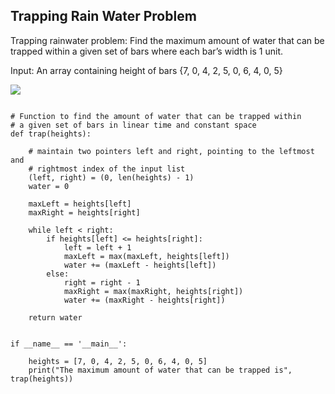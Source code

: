 ## Trapping Rain Water Problem
Trapping rainwater problem: Find the maximum amount of water that can be trapped within a given set of bars where each bar’s width is 1 unit.

Input: An array containing height of bars {7, 0, 4, 2, 5, 0, 6, 4, 0, 5}

![](https://www.techiedelight.com/wp-content/uploads/Rain-Water-Trapping-Bars.png)

```

# Function to find the amount of water that can be trapped within
# a given set of bars in linear time and constant space
def trap(heights):
 
    # maintain two pointers left and right, pointing to the leftmost and
    # rightmost index of the input list
    (left, right) = (0, len(heights) - 1)
    water = 0
 
    maxLeft = heights[left]
    maxRight = heights[right]
 
    while left < right:
        if heights[left] <= heights[right]:
            left = left + 1
            maxLeft = max(maxLeft, heights[left])
            water += (maxLeft - heights[left])
        else:
            right = right - 1
            maxRight = max(maxRight, heights[right])
            water += (maxRight - heights[right])
 
    return water
 
 
if __name__ == '__main__':
 
    heights = [7, 0, 4, 2, 5, 0, 6, 4, 0, 5]
    print("The maximum amount of water that can be trapped is", trap(heights))
 
```